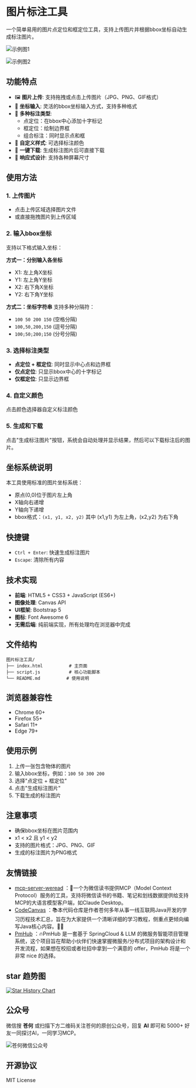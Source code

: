 # 图片标注工具

一个简单易用的图片点定位和框定位工具，支持上传图片并根据bbox坐标自动生成标注图片。

![示例图1](https://cdn.canghecode.com/blog/20250528070456.png)

![示例图2](https://cdn.canghecode.com/blog/20250528070702.png)

## 功能特点

- 🖼️ **图片上传**: 支持拖拽或点击上传图片（JPG、PNG、GIF格式）
- 📐 **坐标输入**: 灵活的bbox坐标输入方式，支持多种格式
- 🎯 **多种标注类型**: 
  - 点定位：在bbox中心添加十字标记
  - 框定位：绘制边界框
  - 组合标注：同时显示点和框
- 🎨 **自定义样式**: 可选择标注颜色
- 💾 **一键下载**: 生成标注图片后可直接下载
- 📱 **响应式设计**: 支持各种屏幕尺寸

## 使用方法

### 1. 上传图片
- 点击上传区域选择图片文件
- 或直接拖拽图片到上传区域

### 2. 输入bbox坐标
支持以下格式输入坐标：

**方式一：分别输入各坐标**
- X1: 左上角X坐标
- Y1: 左上角Y坐标  
- X2: 右下角X坐标
- Y2: 右下角Y坐标

**方式二：坐标字符串**
支持多种分隔符：
- `100 50 200 150` (空格分隔)
- `100,50,200,150` (逗号分隔)
- `100;50;200;150` (分号分隔)

### 3. 选择标注类型
- **点定位 + 框定位**: 同时显示中心点和边界框
- **仅点定位**: 只显示bbox中心的十字标记
- **仅框定位**: 只显示边界框

### 4. 自定义颜色
点击颜色选择器自定义标注颜色

### 5. 生成和下载
点击"生成标注图片"按钮，系统会自动处理并显示结果，然后可以下载标注后的图片。

## 坐标系统说明

本工具使用标准的图片坐标系统：
- 原点(0,0)位于图片左上角
- X轴向右递增
- Y轴向下递增
- bbox格式：`(x1, y1, x2, y2)` 其中 (x1,y1) 为左上角，(x2,y2) 为右下角

## 快捷键

- `Ctrl + Enter`: 快速生成标注图片
- `Escape`: 清除所有内容

## 技术实现

- **前端**: HTML5 + CSS3 + JavaScript (ES6+)
- **图像处理**: Canvas API
- **UI框架**: Bootstrap 5
- **图标**: Font Awesome 6
- **无需后端**: 纯前端实现，所有处理均在浏览器中完成

## 文件结构

```
图片标注工具/
├── index.html          # 主页面
├── script.js           # 核心功能脚本
└── README.md          # 使用说明
```

## 浏览器兼容性

- Chrome 60+
- Firefox 55+
- Safari 11+
- Edge 79+

## 使用示例

1. 上传一张包含物体的图片
2. 输入bbox坐标，例如：`100 50 300 200`
3. 选择"点定位 + 框定位"
4. 点击"生成标注图片"
5. 下载生成的标注图片

## 注意事项

- 确保bbox坐标在图片范围内
- x1 < x2 且 y1 < y2
- 支持的图片格式：JPG、PNG、GIF
- 生成的标注图片为PNG格式


## 友情链接

- [mcp-server-weread](https://github.com/freestylefly/mcp-server-weread) ：🚀一个为微信读书提供MCP（Model Context Protocol）服务的工具，支持将微信读书的书籍、笔记和划线数据提供给支持MCP的大语言模型客户端，如Claude Desktop。
- [CodeCanvas](https://github.com/freestylefly/CodeCanvas) ：📚本代码仓库是作者苍何多年从事一线互联网Java开发的学习历程技术汇总，旨在为大家提供一个清晰详细的学习教程，侧重点更倾向编写Java核心内容。💪🏻
- [PmHub](https://github.com/laigeoffer/pmhub) ：🔥PmHub 是一套基于 SpringCloud & LLM 的微服务智能项目管理系统，这个项目旨在帮助小伙伴们快速掌握微服务/分布式项目的架构设计和开发流程，如果想在校招或者社招中拿到一个满意的 offer，PmHub 将是一个非常 nice 的选择。

## star 趋势图

[![Star History Chart](https://api.star-history.com/svg?repos=freestylefly/tupianbiaozhu&type=Date)](https://star-history.com/#freestylefly/tupianbiaozhu&Date)

## 公众号

微信搜 **苍何** 或扫描下方二维码关注苍何的原创公众号，回复 **AI** 即可和 5000+ 好友一同探讨AI，一同学习MCP。

![苍何微信公众号](https://cdn.tobebetterjavaer.com/stutymore/%E6%89%AB%E7%A0%81_%E6%90%9C%E7%B4%A2%E8%81%94%E5%90%88%E4%BC%A0%E6%92%AD%E6%A0%B7%E5%BC%8F-%E6%A0%87%E5%87%86%E8%89%B2%E7%89%88.png)


## 开源协议

MIT License 